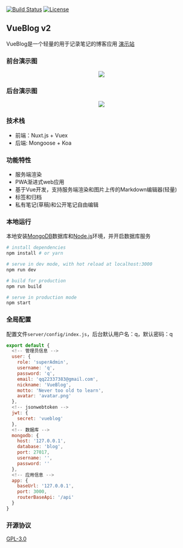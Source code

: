 <a href="https://travis-ci.org/wmui/vueblog"><img src="https://travis-ci.org/wmui/vueblog.svg?branch=master" alt="Build Status"></a>
<a href="https://github.com/wmui/vueblog"><img src="https://img.shields.io/badge/license-AGPL-blue.svg" alt="License"></a>

## VueBlog v2

VueBlog是一个轻量的用于记录笔记的博客应用 [演示站](http://vueblog.86886.wang)  

### 前台演示图

<p align="center">
  <a href="https://vue-hn.now.sh" target="_blank">
    <img src="https://github.com/wmui/vueblog/raw/master/demo/v2/index.png">
  </a>
</p>

### 后台演示图

<p align="center">
  <a href="https://vue-hn.now.sh" target="_blank">
    <img src="https://github.com/wmui/vueblog/raw/master/demo/v2/admin.png">
  </a>
</p>

### 技术栈

- 前端：Nuxt.js + Vuex
- 后端: Mongoose + Koa

### 功能特性

- 服务端渲染
- PWA渐进式web应用
- 基于Vue开发，支持服务端渲染和图片上传的Markdown编辑器(轻量)
- 标签和归档
- 私有笔记(草稿)和公开笔记自由编辑

### 本地运行

本地安装[MongoDB](https://www.mongodb.com/download-center?jmp=nav#community)数据库和[Node.js](https://nodejs.org/en/)环境，并开启数据库服务  

``` bash
# install dependencies
npm install # or yarn

# serve in dev mode, with hot reload at localhost:3000
npm run dev

# build for production
npm run build

# serve in production mode
npm start
```

### 全局配置

配置文件`server/config/index.js`，后台默认用户名：q，默认密码：q  

```javascript
export default {
  <!-- 管理员信息 -->
  user: {
    role: 'superAdmin',
    username: 'q',
    password: 'q',
    email: 'qq22337383@gmail.com',
    nickname: 'VueBlog',
    motto: 'Never too old to learn',
    avatar: 'avatar.png'
  },
  <!-- jsonwebtoken -->
  jwt: {
    secret: 'vueblog'
  },
  <!-- 数据库 -->
  mongodb: {
    host: '127.0.0.1',
    database: 'blog',
    port: 27017,
    username: '',
    password: ''
  },
  <!-- 应用信息 -->
  app: {
    baseUrl: '127.0.0.1',
    port: 3000,
    routerBaseApi: '/api'
  }
}
```

### 开源协议
[GPL-3.0](https://choosealicense.com/licenses/gpl-3.0/)  
